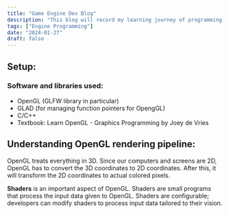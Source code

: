 ```yaml
---
title: "Game Engine Dev Blog"
description: "This blog will record my learning journey of programming a basic Game Engine"
tags: ["Engine Programming"]
date: "2024-01-27"
draft: false
---
```

## Setup:
### Software and libraries used:
- OpenGL (GLFW library in particular)
- GLAD (for managing function pointers for OpengGL)
- C/C++
- Textbook: Learn OpenGL - Graphics Programming by Joey de Vries

## Understanding OpenGL rendering pipeline:
OpenGL treats everything in 3D. Since our computers and screens are 2D, OpenGL has to convert the 3D coordinates to 2D coordinates. After this, it will transform the 2D coordinates to actual colored pixels.

**Shaders** is an important aspect of OpenGL. Shaders are small programs that process the input data given to OpenGL. Shaders are configurable; developers can modify shaders to process input data tailored to their vision. 
